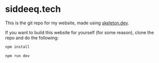 # siddeeq.tech

This is the git repo for my website, made using [skeleton.dev](https://www.skeleton.dev/).

If you want to build this website for yourself (for some reason), clone the repo and do the following:

```bash
npm install

npm run dev
```
